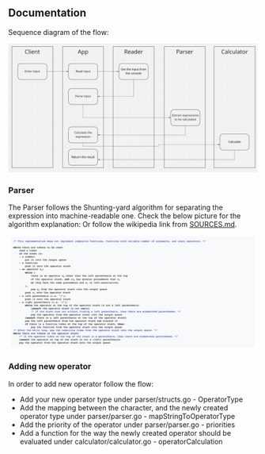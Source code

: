 ## Documentation

Sequence diagram of the flow:

![](./flow-sequence-diagram.png)

### Parser

The Parser follows the Shunting-yard algorithm for separating the expression into machine-readable one.
Check the below picture for the algorithm explanation: Or follow the wikipedia link from [SOURCES.md](./SOURCES.md).

![](./shunting-yard-algorithm.png)

### Adding new operator

In order to add new operator follow the flow:

- Add your new operator type under parser/structs.go - OperatorType
- Add the mapping between the character, and the newly created operator type under parser/parser.go - mapStringToOperatorType
- Add the priority of the operator under parser/parser.go - priorities
- Add a function for the way the newly created operator should be evaluated under calculator/calculator.go - operatorCalculation